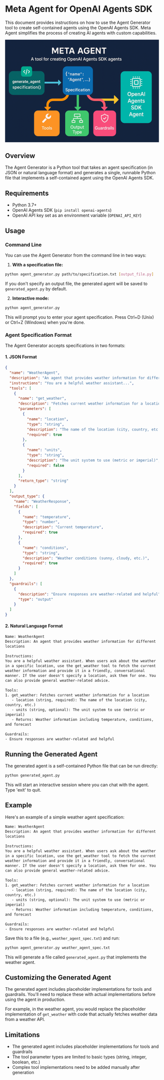 # Meta Agent for OpenAI Agents SDK  

This document provides instructions on how to use the Agent Generator tool to create self-contained agents using the OpenAI Agents SDK. Meta Agent simplifies the process of creating AI agents with custom capabilities.

![alt text](image.png)

## Overview

The Agent Generator is a Python tool that takes an agent specification (in JSON or natural language format) and generates a single, runnable Python file that implements a self-contained agent using the OpenAI Agents SDK.

## Requirements

- Python 3.7+
- OpenAI Agents SDK (`pip install openai-agents`)
- OpenAI API key set as an environment variable (`OPENAI_API_KEY`)

## Usage

### Command Line

You can use the Agent Generator from the command line in two ways:

1. **With a specification file:**

```bash
python agent_generator.py path/to/specification.txt [output_file.py]
```

If you don't specify an output file, the generated agent will be saved to `generated_agent.py` by default.

2. **Interactive mode:**

```bash
python agent_generator.py
```

This will prompt you to enter your agent specification. Press Ctrl+D (Unix) or Ctrl+Z (Windows) when you're done.

### Agent Specification Format

The Agent Generator accepts specifications in two formats:

#### 1. JSON Format

```json
{
  "name": "WeatherAgent",
  "description": "An agent that provides weather information for different locations",
  "instructions": "You are a helpful weather assistant...",
  "tools": [
    {
      "name": "get_weather",
      "description": "Fetches current weather information for a location",
      "parameters": [
        {
          "name": "location",
          "type": "string",
          "description": "The name of the location (city, country, etc.)",
          "required": true
        },
        {
          "name": "units",
          "type": "string",
          "description": "The unit system to use (metric or imperial)",
          "required": false
        }
      ],
      "return_type": "string"
    }
  ],
  "output_type": {
    "name": "WeatherResponse",
    "fields": [
      {
        "name": "temperature",
        "type": "number",
        "description": "Current temperature",
        "required": true
      },
      {
        "name": "conditions",
        "type": "string",
        "description": "Weather conditions (sunny, cloudy, etc.)",
        "required": true
      }
    ]
  },
  "guardrails": [
    {
      "description": "Ensure responses are weather-related and helpful",
      "type": "output"
    }
  ]
}
```

#### 2. Natural Language Format

```
Name: WeatherAgent
Description: An agent that provides weather information for different locations

Instructions:
You are a helpful weather assistant. When users ask about the weather in a specific location, use the get_weather tool to fetch the current weather information and provide it in a friendly, conversational manner. If the user doesn't specify a location, ask them for one. You can also provide general weather-related advice.

Tools:
1. get_weather: Fetches current weather information for a location
   - location (string, required): The name of the location (city, country, etc.)
   - units (string, optional): The unit system to use (metric or imperial)
   - Returns: Weather information including temperature, conditions, and forecast

Guardrails:
- Ensure responses are weather-related and helpful
```

## Running the Generated Agent

The generated agent is a self-contained Python file that can be run directly:

```bash
python generated_agent.py
```

This will start an interactive session where you can chat with the agent. Type 'exit' to quit.

## Example

Here's an example of a simple weather agent specification:

```
Name: WeatherAgent
Description: An agent that provides weather information for different locations

Instructions:
You are a helpful weather assistant. When users ask about the weather in a specific location, use the get_weather tool to fetch the current weather information and provide it in a friendly, conversational manner. If the user doesn't specify a location, ask them for one. You can also provide general weather-related advice.

Tools:
1. get_weather: Fetches current weather information for a location
   - location (string, required): The name of the location (city, country, etc.)
   - units (string, optional): The unit system to use (metric or imperial)
   - Returns: Weather information including temperature, conditions, and forecast

Guardrails:
- Ensure responses are weather-related and helpful
```

Save this to a file (e.g., `weather_agent_spec.txt`) and run:

```bash
python agent_generator.py weather_agent_spec.txt
```

This will generate a file called `generated_agent.py` that implements the weather agent.

## Customizing the Generated Agent

The generated agent includes placeholder implementations for tools and guardrails. You'll need to replace these with actual implementations before using the agent in production.

For example, in the weather agent, you would replace the placeholder implementation of `get_weather` with code that actually fetches weather data from a weather API.

## Limitations

- The generated agent includes placeholder implementations for tools and guardrails
- The tool parameter types are limited to basic types (string, integer, boolean, etc.)
- Complex tool implementations need to be added manually after generation
